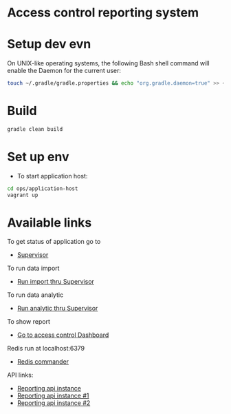 Access control reporting system
====

# Setup dev evn

On UNIX-like operating systems, the following Bash shell command will enable the Daemon for the current user:

```bash
touch ~/.gradle/gradle.properties && echo "org.gradle.daemon=true" >> ~/.gradle/gradle.properties
```

# Build

```bash
gradle clean build
```

# Set up env

* To start application host:

```bash
cd ops/application-host
vagrant up
```

# Available links

To get status of application go to 
* [Supervisor](http://localhost:9001/)

To run data import
* [Run import thru Supervisor](http://localhost:9001/index.html?processname=data%3Aimport&action=start)

To run data analytic
* [Run analytic thru Supervisor](http://localhost:9001/index.html?processname=data%3Aanalytic&action=start)

To show report
* [Go to access control Dashboard](http://localhost:9999/)

Redis run at localhost:6379
 * [Redis commander](http://localhost:8081/)

API links:
* [Reporting api instance](http://localhost:9999/api/)
 * [Reporting api instance #1](http://localhost:9901/manage/health)
 * [Reporting api instance #2](http://localhost:9902/manage/health)
